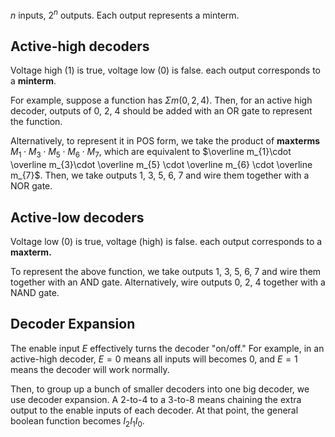 $n$ inputs, $2^n$ outputs. Each output represents a minterm. 
## Active-high decoders
Voltage high (1) is true, voltage low (0) is false. each output corresponds to a **minterm**. 

For example, suppose a function has $\Sigma m(0, 2, 4)$. Then, for an active high decoder, outputs of 0, 2, 4 should be added with an OR gate to represent the function. 

Alternatively, to represent it in POS form, we take the product of **maxterms** $M_{1}\cdot M_{3}\cdot M_{5} \cdot M_{6} \cdot M_{7}$, which are equivalent to $\overline m_{1}\cdot \overline m_{3}\cdot \overline m_{5} \cdot \overline m_{6} \cdot \overline m_{7}$. Then, we take outputs 1, 3, 5, 6, 7 and wire them together with a NOR gate. 

## Active-low decoders
Voltage low (0) is true, voltage (high) is false. each output corresponds to a **maxterm.**

To represent the above function, we take outputs 1, 3, 5, 6, 7 and wire them together with an AND gate. Alternatively, wire outputs 0, 2, 4 together with a NAND gate.

## Decoder Expansion
The enable input $E$ effectively turns the decoder "on/off." For example, in an active-high decoder, $E = 0$ means all inputs will becomes 0, and $E = 1$ means the decoder will work normally. 

Then, to group up a bunch of smaller decoders into one big decoder, we use decoder expansion. A 2-to-4 to a 3-to-8 means chaining the extra output to the enable inputs of each decoder. At that point, the general boolean function becomes $I_{2}I_{1}I_{0}$. 